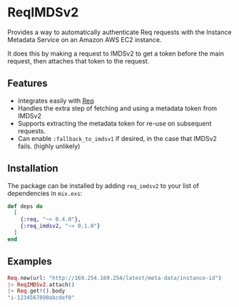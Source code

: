 # ReqIMDSv2

Provides a way to automatically authenticate Req requests with the Instance Metadata Service on
an Amazon AWS EC2 instance.

It does this by making a request to IMDSv2 to get a token before the main request, then attaches that token
to the request.

## Features

- Integrates easily with [Req](https://github.com/wojtekmach/req)
- Handles the extra step of fetching and using a metadata token from IMDSv2
- Supports extracting the metadata token for re-use on subsequent requests.
- Can enable `:fallback_to_imdsv1` if desired, in the case that IMDSv2 fails. (highly unlikely)

## Installation

The package can be installed by adding `req_imdsv2` to your list of dependencies in `mix.exs`:

```elixir
def deps do
  [
    {:req, "~> 0.4.0"},
    {:req_imdsv2, "~> 0.1.0"}
  ]
end
```
## Examples

```elixir
Req.new(url: "http://169.254.169.254/latest/meta-data/instance-id")
|> ReqIMDSv2.attach()
|> Req.get!().body
"i-1234567890abcdef0"
```
